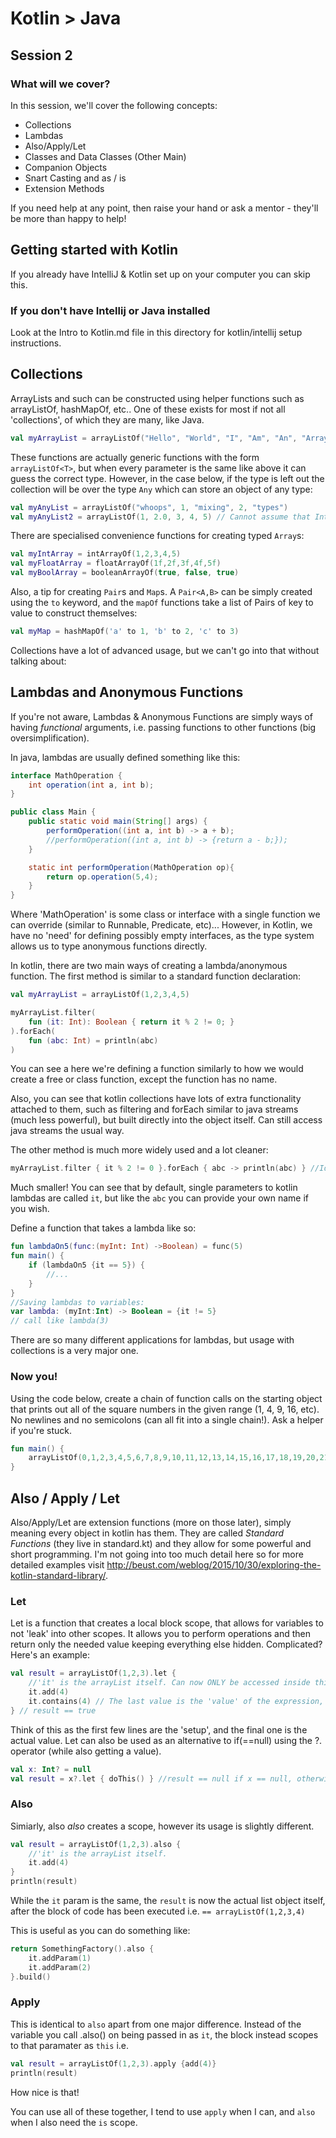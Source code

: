 # Kotlin > Java
## Session 2

### What will we cover?
In this session, we'll cover the following concepts:

- Collections
- Lambdas
- Also/Apply/Let
- Classes and Data Classes (Other Main)
- Companion Objects
- Snart Casting  and as / is
- Extension Methods

If you need help at any point, then raise your hand or ask a mentor - they'll be more than happy to help!

## Getting started with Kotlin
If you already have IntelliJ & Kotlin set up on your computer you can skip this.

### If you don't have Intellij or Java installed
Look at the Intro to Kotlin.md file in this directory for kotlin/intellij setup instructions.

## Collections

ArrayLists and such can be constructed using helper functions such as arrayListOf, hashMapOf, etc.. One of these exists for most if not all 'collections', of which they are many, like Java.

```kotlin
val myArrayList = arrayListOf("Hello", "World", "I", "Am", "An", "ArrayList")
```
These functions are actually generic functions with the form ```arrayListOf<T>```, but when every parameter is the same like above it can guess the correct type. However, in the case below, if the type is left out the collection will be over the type ```Any``` which can store an object of any type:

```kotlin
val myAnyList = arrayListOf("whoops", 1, "mixing", 2, "types")
val myAnyList2 = arrayListOf(1, 2.0, 3, 4, 5) // Cannot assume that Int was intended, type is ArrayList<Any>
```

There are specialised convenience functions for creating typed ```Array```s:

```kotlin
val myIntArray = intArrayOf(1,2,3,4,5)
val myFloatArray = floatArrayOf(1f,2f,3f,4f,5f)
val myBoolArray = booleanArrayOf(true, false, true)
```

Also, a tip for creating ```Pair```s and ```Map```s. 
A ```Pair<A,B>``` can be simply created using the ```to``` keyword, and the ```mapOf``` functions take a list of Pairs of key to value to construct themselves:

```kotlin
val myMap = hashMapOf('a' to 1, 'b' to 2, 'c' to 3)
```

Collections have a lot of advanced usage, but we can't go into that without talking about:

## Lambdas and Anonymous Functions
If you're not aware, Lambdas & Anonymous Functions are simply ways of having *functional* arguments, i.e. passing functions to other functions (big oversimplification).

In java, lambdas are usually defined something like this:
```java
interface MathOperation {
    int operation(int a, int b);
}

public class Main {
    public static void main(String[] args) {
        performOperation((int a, int b) -> a + b);
        //performOperation((int a, int b) -> {return a - b;});
    }

    static int performOperation(MathOperation op){
        return op.operation(5,4);
    }
}
```

Where 'MathOperation' is some class or interface with a single function we can override (similar to Runnable, Predicate, etc)... However, in Kotlin, we have no 'need' for defining possibly empty interfaces, as the type system allows us to type anonymous functions directly.

In kotlin, there are two main ways of creating a lambda/anonymous function. The first method is similar to a standard function declaration:

```kotlin
val myArrayList = arrayListOf(1,2,3,4,5)

myArrayList.filter(
    fun (it: Int): Boolean { return it % 2 != 0; }
).forEach(
    fun (abc: Int) = println(abc)
)
```

You can see a here we're defining a function similarly to how we would create a free or class function, except the function has no name.

Also, you can see that kotlin collections have lots of extra functionality attached to them, such as
filtering and forEach similar to java streams (much less powerful), but built directly into the object itself. Can still access java streams the usual way.

The other method is much more widely used and a lot cleaner:

```kotlin
myArrayList.filter { it % 2 != 0 }.forEach { abc -> println(abc) } //Identical to above
```

Much smaller! You can see that by default, single parameters to kotlin lambdas are called `it`, but like the ```abc``` you can provide your own name if you wish.

Define a function that takes a lambda like so:

```kotlin
fun lambdaOn5(func:(myInt: Int) ->Boolean) = func(5)
fun main() {
    if (lambdaOn5 {it == 5}) {
        //...
    }
}
//Saving lambdas to variables:
var lambda: (myInt:Int) -> Boolean = {it != 5}
// call like lambda(3)
```

There are so many different applications for lambdas, but usage with collections is a very major one.

### Now you!

Using the code below, create a chain of function calls on the starting object that prints out all of the square numbers in the given range (1, 4, 9, 16, etc). No newlines and no semicolons (can all fit into a single chain!). Ask a helper if you're stuck.

```kotlin
fun main() {
    arrayListOf(0,1,2,3,4,5,6,7,8,9,10,11,12,13,14,15,16,17,18,19,20,21,22,23,24,25).YOURCODEHERE
}
```

## Also / Apply / Let
Also/Apply/Let are extension functions (more on those later), simply meaning every object in kotlin has them. They are called _Standard Functions_ (they live in standard.kt) and they allow for some powerful and short programming. I'm not going into too much detail here so for more detailed examples visit http://beust.com/weblog/2015/10/30/exploring-the-kotlin-standard-library/.

### Let

Let is a function that creates a local block scope, that allows for variables to not 'leak' into other scopes. It allows you to perform operations and then return only the needed value keeping everything else hidden. Complicated? Here's an example:

```kotlin
val result = arrayListOf(1,2,3).let {
    //'it' is the arrayList itself. Can now ONLY be accessed inside this block.
    it.add(4)
    it.contains(4) // The last value is the 'value' of the expression, essentially the return for the function
} // result == true
```

Think of this as the first few lines are the 'setup', and the final one is the actual value.
Let can also be used as an alternative to if(==null) using the ?. operator (while also getting a value).

```kotlin
val x: Int? = null
val result = x?.let { doThis() } //result == null if x == null, otherwise result == doThis()
```

### Also
Simiarly, also _also_ creates a scope, however its usage is slightly different.

```kotlin
val result = arrayListOf(1,2,3).also {
    //'it' is the arrayList itself.
    it.add(4)
}
println(result)
```
While the `it` param is the same, the `result` is now the actual list object itself, after the block of code has been executed i.e. ```== arrayListOf(1,2,3,4)```

This is useful as you can do something like:

```kotlin
return SomethingFactory().also {
    it.addParam(1)
    it.addParam(2)
}.build()
```

### Apply

This is identical to ```also``` apart from one major difference. Instead of the variable you call .also() on being passed in as `it`, the block instead scopes to that paramater as `this` i.e. 

```kotlin
val result = arrayListOf(1,2,3).apply {add(4)}
println(result)
```

How nice is that!

You can use all of these together, I tend to use `apply` when I can, and `also` when I also need the `is` scope.
